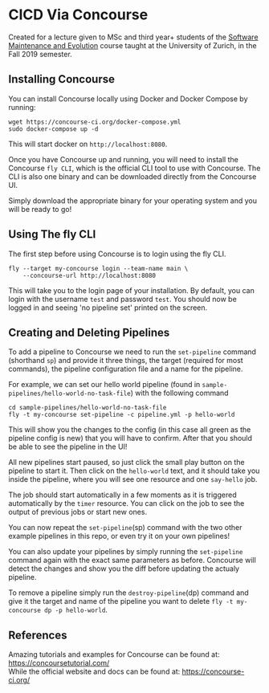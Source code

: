 # CICD Via Concourse
Created for a lecture given to MSc and third year+ students of the [Software Maintenance and Evolution](https://www.ifi.uzh.ch/en/seal/teaching/courses/sme.html) course taught at the University of Zurich, in the Fall 2019 semester.

## Installing Concourse

You can install Concourse locally using Docker and Docker Compose by running:
```
wget https://concourse-ci.org/docker-compose.yml
sudo docker-compose up -d
```
This will start docker on `http://localhost:8080`.

Once you have Concourse up and running, you will need to install the Concourse `fly CLI`, which is the official CLI tool to use with Concourse. The CLI is also one binary and can be downloaded directly from the Concourse UI.

Simply download the appropriate binary for your operating system and you will be ready to go!

## Using The fly CLI

The first step before using Concourse is to login using the fly CLI.
```
fly --target my-concourse login --team-name main \
    --concourse-url http://localhost:8080
```
This will take you to the login page of your installation. By default, you can login with the username `test` and password `test`. You should now be logged in and seeing 'no pipeline set' printed on the screen.

## Creating and Deleting Pipelines

To add a pipeline to Concourse we need to run the `set-pipeline` command (shorthand `sp`) and provide it three things, the target (required for most commands), the pipeline configuration file and a name for the pipeline.

For example, we can set our hello world pipeline (found in `sample-pipelines/hello-world-no-task-file`) with the following command 
```
cd sample-pipelines/hello-world-no-task-file
fly -t my-concourse set-pipeline -c pipeline.yml -p hello-world
```
This will show you the changes to the config (in this case all green as the pipeline config is new) that you will have to confirm. After that you should be able to see the pipeline in the UI!

All new pipelines start paused, so just click the small play button on the pipeline to start it. Then click on the `hello-world` text, and it should take you inside the pipeline, where you will see one resource and one `say-hello` job.

The job should start automatically in a few moments as it is triggered automatically by the `timer` resource. You can click on the job to see the output of previous jobs or start new ones.

You can now repeat the `set-pipeline`(sp) command with the two other example pipelines in this repo, or even try it on your own pipelines! 

You can also update your pipelines by simply running the `set-pipeline` command again with the exact same parameters as before. Concourse will detect the changes and show you the diff before updating the actualy pipeline.

To remove a pipeline simply run the `destroy-pipeline`(dp) command and give it the target and name of the pipeline you want to delete `fly -t my-concourse dp -p hello-world`.

## References

Amazing tutorials and examples for Concourse can be found at: https://concoursetutorial.com/<br>
While the official website and docs can be found at: https://concourse-ci.org/
